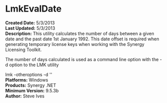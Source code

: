 # LmkEvalDate<br />
**Created Date:** 5/3/2013<br />
**Last Updated:** 5/3/2013<br />
**Description:** This utility calculates the number of days between a given date and the
past date 1st January 1992. This date offset is required when generating
temporary license keys when working with the Synergy Licensing Toolkit.

The number of days calculated is used as a command line option with the
-d option to the LMK utility

lmk -otheroptions -d '<dayoffset>'<br />
**Platforms:** Windows<br />
**Products:** Synergy .NET<br />
**Minimum Version:** 9.5.3b<br />
**Author:** Steve Ives
